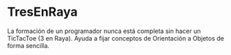 # TresEnRaya
La formación de un programador nunca está completa sin hacer un TicTacToe (3 en Raya). Ayuda a fijar conceptos de Orientación a Objetos de forma sencilla.
